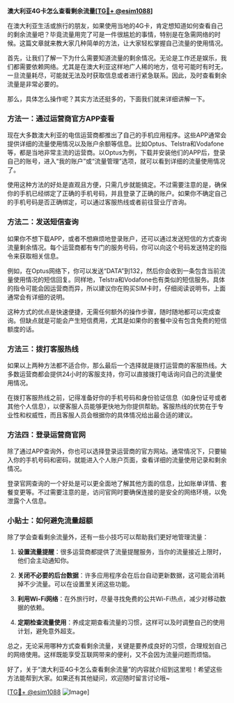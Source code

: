 **澳大利亚4G卡怎么查看剩余流量[[TG💪+ @esim1088](https://t.me/s/esim1088)]**

在澳大利亚生活或旅行的朋友，如果使用当地的4G卡，肯定想知道如何查看自己的剩余流量吧？毕竟流量用完了可是一件很尴尬的事情，特别是在急需网络的时候。这篇文章就来教大家几种简单的方法，让大家轻松掌握自己流量的使用情况。

首先，让我们了解一下为什么需要知道流量的剩余情况。无论是工作还是娱乐，我们都需要依赖网络。尤其是在澳大利亚这样地广人稀的地方，信号可能时有时无，一旦流量耗尽，可能就无法及时获取信息或者进行紧急联系。因此，及时查看剩余流量是非常必要的。

那么，具体怎么操作呢？其实方法还挺多的，下面我们就来详细讲解一下。

### 方法一：通过运营商官方APP查看

现在大多数澳大利亚的电信运营商都推出了自己的手机应用程序。这些APP通常会提供详细的流量使用情况以及账户余额等信息。比如Optus、Telstra和Vodafone等，都是当地非常主流的运营商。以Optus为例，下载并安装他们的APP后，登录自己的账号，进入“我的账户”或“流量管理”选项，就可以看到详细的流量使用情况了。

使用这种方法的好处是直观且方便，只需几步就能搞定。不过需要注意的是，确保你的手机已经绑定了正确的手机号码，并且登录了正确的账户。如果你不确定自己的手机号码是否正确绑定，可以通过客服热线或者前往营业厅咨询。

### 方法二：发送短信查询

如果你不想下载APP，或者不想麻烦地登录账户，还可以通过发送短信的方式查询流量剩余情况。每个运营商都有专门的服务号码，你可以向这个号码发送特定的指令来获取相关信息。

例如，在Optus网络下，你可以发送“DATA”到132，然后你会收到一条包含当前流量使用情况的短信回复。同样地，Telstra和Vodafone也有类似的短信服务。具体的指令可能会因运营商而异，所以建议你在购买SIM卡时，仔细阅读说明书，上面通常会有详细的说明。

这种方式的优点是快速便捷，无需任何额外的操作步骤，随时随地都可以完成查询。但缺点就是可能会产生短信费用，尤其是如果你的套餐中没有包含免费的短信额度的话。

### 方法三：拨打客服热线

如果以上两种方法都不适合你，那么最后一个选择就是拨打运营商的客服热线。大多数运营商都会提供24小时的客服支持，你可以直接拨打电话询问自己的流量使用情况。

在拨打客服热线之前，记得准备好你的手机号码和身份验证信息（如身份证号或者其他个人信息），以便客服人员能够更快地为你提供帮助。客服热线的优势在于专业性和权威性，而且客服人员会根据你的具体情况给出最合适的建议。

### 方法四：登录运营商官网

除了通过APP查询外，你也可以选择登录运营商的官方网站。通常情况下，只要输入你的手机号码和密码，就能进入个人账户页面，查看详细的流量使用记录和剩余情况。

登录官网查询的一个好处是可以更全面地了解其他方面的信息，比如账单详情、套餐变更等。不过需要注意的是，访问官网时要确保连接的是安全的网络环境，以免泄露个人信息。

### 小贴士：如何避免流量超额

除了学会查看剩余流量外，还有一些小技巧可以帮助我们更好地管理流量：

1. **设置流量提醒**：很多运营商都提供了流量提醒服务，当你的流量接近上限时，他们会主动通知你。
   
2. **关闭不必要的后台数据**：许多应用程序会在后台自动更新数据，这可能会消耗掉不少流量。可以在设置里关闭这些功能。

3. **利用Wi-Fi网络**：在外旅行时，尽量寻找免费的公共Wi-Fi热点，减少对移动数据的依赖。

4. **定期检查流量使用**：养成定期查看流量的习惯，这样可以及时调整自己的使用计划，避免意外超支。

总之，无论采用哪种方式查看剩余流量，关键是要养成良好的习惯，合理规划自己的网络使用。这样既能享受互联网带来的便利，又不会因为流量问题而烦恼。

好了，关于“澳大利亚4G卡怎么查看剩余流量”的内容就介绍到这里啦！希望这些方法能帮到大家。如果还有其他疑问，欢迎随时留言讨论哦~

[[TG💪+ @esim1088](https://t.me/s/esim1088) ![Image](https://i.postimg.cc/4NQfJmqS/Snipaste-2025-05-13-00-14-12.png)]